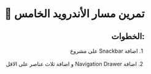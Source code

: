 <div dir = "rtl">

# تمرين مسار الأندرويد الخامس 💚
## :الخطوات 

&#x202b; 1. اضافة Snackbar على مشروع  
<br>
&#x202b; 2. اضافة Navigation Drawer و اضافة ثلاث عناصر على الاقل 
<br>
 

